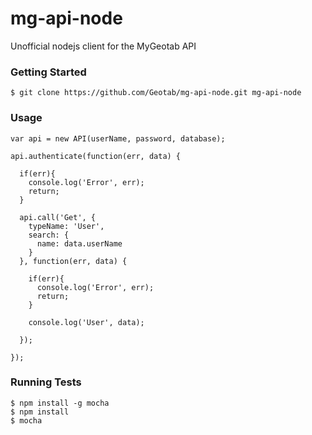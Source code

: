 # mg-api-node #

Unofficial nodejs client for the MyGeotab API

### Getting Started ###

```
$ git clone https://github.com/Geotab/mg-api-node.git mg-api-node
```

### Usage ###
```
var api = new API(userName, password, database);

api.authenticate(function(err, data) {

  if(err){
    console.log('Error', err);
    return;
  }

  api.call('Get', {
    typeName: 'User',
    search: {
      name: data.userName
    }
  }, function(err, data) {

    if(err){
      console.log('Error', err);
      return;
    }

    console.log('User', data);

  });

});
```

### Running Tests ###
```
$ npm install -g mocha
$ npm install
$ mocha
```
